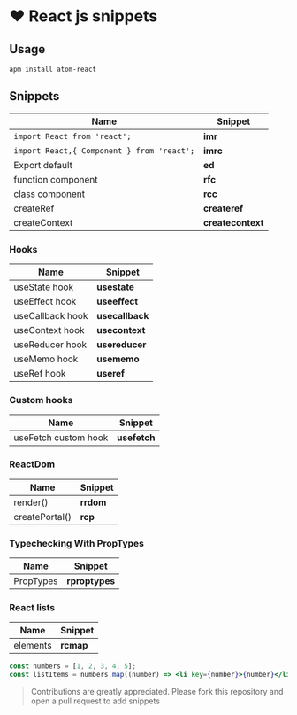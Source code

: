 # ❤️ React js snippets

## Usage
```
apm install atom-react
```

## Snippets

| Name  |  Snippet |
|---|---|
| ```import React from 'react';```| **imr** |
| ```import React,{ Component } from 'react';``` | **imrc** |
| Export default | **ed** |
| function component | **rfc** |
| class component | **rcc** |
| createRef | **createref** |
| createContext | **createcontext** |

### Hooks
| Name  |  Snippet |
|---|---|
| useState hook| **usestate** |
| useEffect hook | **useeffect** |
| useCallback hook | **usecallback** |
| useContext hook | **usecontext** |
| useReducer hook | **usereducer** |
| useMemo hook | **usememo** |
| useRef hook | **useref** |

### Custom hooks
| Name  |  Snippet |
|---|---|
| useFetch custom hook| **usefetch** |

### ReactDom
| Name  |  Snippet |
|---|---|
| render() | **rrdom** |
| createPortal() | **rcp** |

### Typechecking With PropTypes
| Name  |  Snippet |
|---|---|
| PropTypes | **rproptypes** |

### React lists
| Name  |  Snippet |
|---|---|
| elements | **rcmap** |
```jsx
const numbers = [1, 2, 3, 4, 5];
const listItems = numbers.map((number) => <li key={number}>{number}</li>);
```

> Contributions are greatly appreciated. Please fork this repository and open a pull request to add snippets
